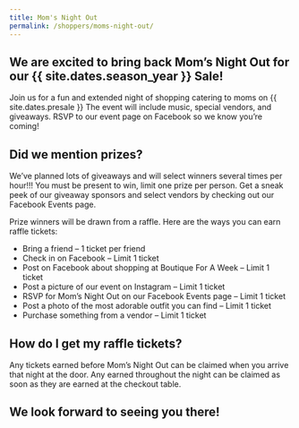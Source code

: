 ```yaml
---
title: Mom's Night Out
permalink: /shoppers/moms-night-out/
---
```


## We are excited to bring back Mom’s Night Out for our {{ site.dates.season_year }} Sale!

Join us for a fun and extended night of shopping catering to moms on {{ site.dates.presale }} The event will include music, special vendors, and giveaways. RSVP to our event page on Facebook so we know you’re coming!

## Did we mention prizes?

We’ve planned lots of giveaways and will select winners several times per hour!!! You must be present to win, limit one prize per person. Get a sneak peek of our giveaway sponsors and select vendors by checking out our Facebook Events page.

Prize winners will be drawn from a raffle. Here are the ways you can earn raffle tickets:

* Bring a friend – 1 ticket per friend
* Check in on Facebook – Limit 1 ticket
* Post on Facebook about shopping at Boutique For A Week – Limit 1 ticket
* Post a picture of our event on Instagram – Limit 1 ticket
* RSVP for Mom’s Night Out on our Facebook Events page – Limit 1 ticket
* Post a photo of the most adorable outfit you can find – Limit 1 ticket
* Purchase something from a vendor – Limit 1 ticket

## How do I get my raffle tickets?

Any tickets earned before Mom’s Night Out can be claimed when you arrive that night at the door. Any earned throughout the night can be claimed as soon as they are earned at the checkout table.

## We look forward to seeing you there!
